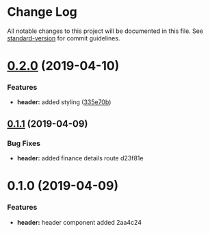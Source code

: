 # Change Log

All notable changes to this project will be documented in this file. See [standard-version](https://github.com/conventional-changelog/standard-version) for commit guidelines.

# [0.2.0](https://github.com/tarikeminagictacta/coben-lib-common/compare/v0.1.1...v0.2.0) (2019-04-10)


### Features

* **header:** added styling ([335e70b](https://github.com/tarikeminagictacta/coben-lib-common/commit/335e70b))



## [0.1.1](/compare/v0.1.0...v0.1.1) (2019-04-09)


### Bug Fixes

* **header:** added finance details route d23f81e



# 0.1.0 (2019-04-09)


### Features

* **header:** header component added 2aa4c24
